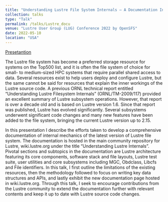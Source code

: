 ```yaml
---
title: "Understanding Lustre File System Internals – A Documentation Initiative"
collection: talks
type: "Talk"
permalink: /talks/Lustre_docu
venue: "Lustre User Group (LUG) Conference 2022 by OpenSFS"
date: 2022-05-10
location: "USA"
---
```


[Presetantion](https://www.youtube.com/watch?v=OQuCG1Vjs0s)

The Lustre file system has become a preferred storage resource for systems on the Top500 list, and it is often the file system of choice for small- to medium-sized HPC systems that require parallel shared access to data. Several resources exist to help users deploy and configure Lustre, but the same cannot be said for resources that explain the inner workings of the Lustre source code. A previous ORNL technical report entitled “Understanding Lustre Filesystem Internals” (ORNL/TM-2009/117) provided an excellent summary of Lustre subsystem operations. However, that report is over a decade old and is based on Lustre version 1.6. Since that report was published, Lustre has evolved significantly. Several subsystems underwent significant code changes and many new features have been added to the file system, bringing the current Lustre version up to 2.15.  

In this presentation I describe the efforts taken to develop a comprehensive documentation of internal mechanics of the latest version of Lustre file system. The documentation is hosted in the main community repository for Lustre, wiki.lustre.org under the title “Understanding Lustre Internals”. Pivotal sections and subtopics in the documentation are Lustre architecture featuring its core components, software stack and file layouts, Lustre test suite, user utilities and core subsystems including MGC, Obdclass, Libcfs and File identifiers. In this talk, I first outline the limitations of the existing resources, then the methodology followed to focus on writing key data structures and APIs, and lastly exhibit the new documentation page hosted in wiki.lustre.org. Through this talk, I seek to encourage contributions from the Lustre community to extend the documentation further with relevant contents and keep it up to date with Lustre source code changes. 
